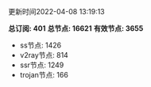 更新时间2022-04-08 13:19:13

**总订阅: 401**
**总节点: 16621**
**有效节点: 3655**
- ss节点: 1426
- v2ray节点: 814
- ssr节点: 1249
- trojan节点: 166
